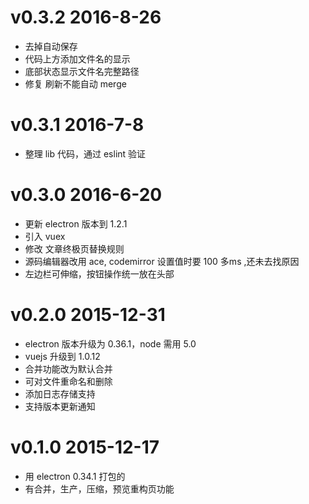 # v0.3.2 2016-8-26

* 去掉自动保存
* 代码上方添加文件名的显示
* 底部状态显示文件名完整路径
* 修复 刷新不能自动 merge

# v0.3.1 2016-7-8

* 整理 lib 代码，通过 eslint 验证

# v0.3.0 2016-6-20

* 更新 electron 版本到 1.2.1
* 引入 vuex
* 修改 文章终极页替换规则
* 源码编辑器改用 ace, codemirror 设置值时要 100 多ms ,还未去找原因
* 左边栏可伸缩，按钮操作统一放在头部

# v0.2.0 2015-12-31

* electron 版本升级为 0.36.1，node 需用 5.0
* vuejs 升级到 1.0.12
* 合并功能改为默认合并
* 可对文件重命名和删除
* 添加日志存储支持
* 支持版本更新通知

# v0.1.0 2015-12-17

* 用 electron 0.34.1 打包的
* 有合并，生产，压缩，预览重构页功能
